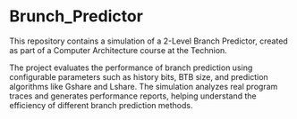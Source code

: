 # Brunch_Predictor

This repository contains a simulation of a 2-Level Branch Predictor, created as part of a Computer Architecture course at the Technion. 

The project evaluates the performance of branch prediction using configurable parameters such as history bits, BTB size, and prediction algorithms like Gshare and Lshare. The simulation analyzes real program traces and generates performance reports, helping understand the efficiency of different branch prediction methods.
